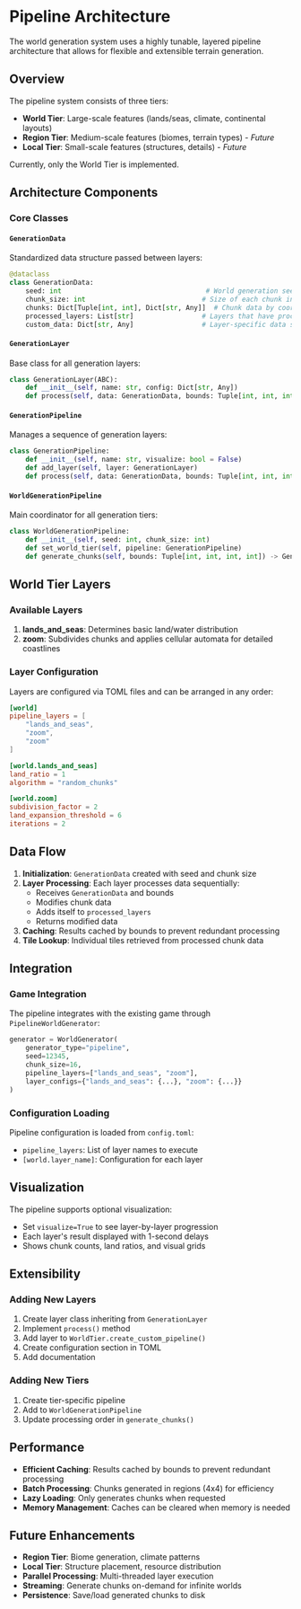 # Pipeline Architecture

The world generation system uses a highly tunable, layered pipeline architecture that allows for flexible and extensible terrain generation.

## Overview

The pipeline system consists of three tiers:
- **World Tier**: Large-scale features (lands/seas, climate, continental layouts)
- **Region Tier**: Medium-scale features (biomes, terrain types) - *Future*
- **Local Tier**: Small-scale features (structures, details) - *Future*

Currently, only the World Tier is implemented.

## Architecture Components

### Core Classes

#### `GenerationData`
Standardized data structure passed between layers:
```python
@dataclass
class GenerationData:
    seed: int                                    # World generation seed
    chunk_size: int                             # Size of each chunk in tiles
    chunks: Dict[Tuple[int, int], Dict[str, Any]]  # Chunk data by coordinates
    processed_layers: List[str]                 # Layers that have processed this data
    custom_data: Dict[str, Any]                 # Layer-specific data storage
```

#### `GenerationLayer`
Base class for all generation layers:
```python
class GenerationLayer(ABC):
    def __init__(self, name: str, config: Dict[str, Any])
    def process(self, data: GenerationData, bounds: Tuple[int, int, int, int]) -> GenerationData
```

#### `GenerationPipeline`
Manages a sequence of generation layers:
```python
class GenerationPipeline:
    def __init__(self, name: str, visualize: bool = False)
    def add_layer(self, layer: GenerationLayer)
    def process(self, data: GenerationData, bounds: Tuple[int, int, int, int]) -> GenerationData
```

#### `WorldGenerationPipeline`
Main coordinator for all generation tiers:
```python
class WorldGenerationPipeline:
    def __init__(self, seed: int, chunk_size: int)
    def set_world_tier(self, pipeline: GenerationPipeline)
    def generate_chunks(self, bounds: Tuple[int, int, int, int]) -> GenerationData
```

## World Tier Layers

### Available Layers

1. **lands_and_seas**: Determines basic land/water distribution
2. **zoom**: Subdivides chunks and applies cellular automata for detailed coastlines

### Layer Configuration

Layers are configured via TOML files and can be arranged in any order:

```toml
[world]
pipeline_layers = [
    "lands_and_seas",
    "zoom",
    "zoom"
]

[world.lands_and_seas]
land_ratio = 1
algorithm = "random_chunks"

[world.zoom]
subdivision_factor = 2
land_expansion_threshold = 6
iterations = 2
```

## Data Flow

1. **Initialization**: `GenerationData` created with seed and chunk size
2. **Layer Processing**: Each layer processes data sequentially:
   - Receives `GenerationData` and bounds
   - Modifies chunk data
   - Adds itself to `processed_layers`
   - Returns modified data
3. **Caching**: Results cached by bounds to prevent redundant processing
4. **Tile Lookup**: Individual tiles retrieved from processed chunk data

## Integration

### Game Integration

The pipeline integrates with the existing game through `PipelineWorldGenerator`:

```python
generator = WorldGenerator(
    generator_type="pipeline",
    seed=12345,
    chunk_size=16,
    pipeline_layers=["lands_and_seas", "zoom"],
    layer_configs={"lands_and_seas": {...}, "zoom": {...}}
)
```

### Configuration Loading

Pipeline configuration is loaded from `config.toml`:
- `pipeline_layers`: List of layer names to execute
- `[world.layer_name]`: Configuration for each layer

## Visualization

The pipeline supports optional visualization:
- Set `visualize=True` to see layer-by-layer progression
- Each layer's result displayed with 1-second delays
- Shows chunk counts, land ratios, and visual grids

## Extensibility

### Adding New Layers

1. Create layer class inheriting from `GenerationLayer`
2. Implement `process()` method
3. Add layer to `WorldTier.create_custom_pipeline()`
4. Create configuration section in TOML
5. Add documentation

### Adding New Tiers

1. Create tier-specific pipeline
2. Add to `WorldGenerationPipeline`
3. Update processing order in `generate_chunks()`

## Performance

- **Efficient Caching**: Results cached by bounds to prevent redundant processing
- **Batch Processing**: Chunks generated in regions (4x4) for efficiency
- **Lazy Loading**: Only generates chunks when requested
- **Memory Management**: Caches can be cleared when memory is needed

## Future Enhancements

- **Region Tier**: Biome generation, climate patterns
- **Local Tier**: Structure placement, resource distribution
- **Parallel Processing**: Multi-threaded layer execution
- **Streaming**: Generate chunks on-demand for infinite worlds
- **Persistence**: Save/load generated chunks to disk

